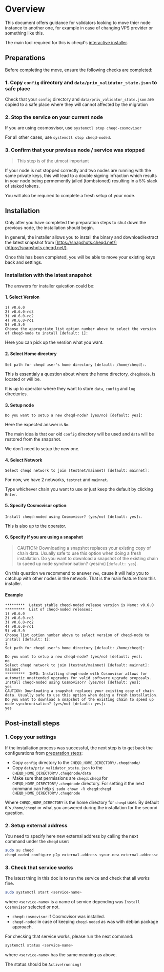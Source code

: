 # Overview

This document offers guidance for validators looking to move thier node instance to another one, for example in case of changing VPS provider or something like this.

The main tool required for this is cheqd's [interactive installer](../setup-and-configure/README.md).

## Preparations

Before completing the move, ensure the following checks are completed:

### 1. Copy `config` directory and `data/priv_validator_state.json` to safe place

Check that your `config` directory and `data/priv_validator_state.json` are copied to a safe place where they will cannot affected by the migration

### 2. Stop the service on your current node

If you are using cosmosvisor, use `systemctl stop cheqd-cosmovisor`

For all other cases, use  `systemctl stop cheqd-noded`.

### 3. Confirm that your previous node / service was stopped

> This step is of the utmost important

If your node is not stopped correctly and two nodes are running with the same private keys, this will lead to a double signing infraction which results in your node being permemently jailed (tombstoned) resulting in a 5% slack of staked tokens.

You will also be required to complete a fresh setup of your node.

## Installation

Only after you have completed the preparation steps to shut down the previous node, the installation should begin.

In general, the installer allows you to install the binary and download/extract the latest snapshot from [https://snapshots.cheqd.net/](https://snapshots.cheqd.net/).

Once this has been completed, you will be able to move your existing keys back and settings.

### Installation with the latest snapshot

The answers for installer quiestion could be:

#### 1. Select Version

```text
1) v0.6.0
2) v0.6.0-rc3
3) v0.6.0-rc2
4) v0.6.0-rc1
5) v0.5.0
Choose the appropriate list option number above to select the version of cheqd-node to install [default: 1]:
```

Here you can pick up the version what you want.

#### 2. Select Home directory

`Set path for cheqd user's home directory [default: /home/cheqd]:`.
  
This is essentialy a question about where the home directory,  `cheqdnode`, is located or will be.

It is up to operator where they want to store `data`, `config` and `log` directories.

#### 3. Setup node

`Do you want to setup a new cheqd-node? (yes/no) [default: yes]:`

Here the expected answer is `No`.

The main idea is that our old `config` directory will be used and `data` will be restored from the snapshot.

We don't need to setup the new one.

#### 4. Select Network

`Select cheqd network to join (testnet/mainnet) [default: mainnet]:`

For now, we have 2 networks, `testnet` and `mainnet`.

Type whichever chain you want to use or just keep the default by clicking `Enter`.

#### 5. Specify Cosmovisor option

`Install cheqd-noded using Cosmovisor? (yes/no) [default: yes]:`.

This is also up to the operator.

#### 6. Specify if you are using a snapshot

> CAUTION: Downloading a snapshot replaces your existing copy of chain data. Usually safe to use this option when doing a fresh installation. Do you want to download a snapshot of the existing chain to speed up node synchronisation? (yes/no) \[`default: yes`].

On this question we recommend to answer `Yes`, cause it will help you to catchup with other nodes in the network. That is the main feature from this installer.

#### Example

```text
*********  Latest stable cheqd-noded release version is Name: v0.6.0
*********  List of cheqd-noded releases: 
1) v0.6.0
2) v0.6.0-rc3
3) v0.6.0-rc2
4) v0.6.0-rc1
5) v0.5.0
Choose list option number above to select version of cheqd-node to install [default: 1]:
1
Set path for cheqd user's home directory [default: /home/cheqd]:

Do you want to setup a new cheqd-node? (yes/no) [default: yes]:
no
Select cheqd network to join (testnet/mainnet) [default: mainnet]:
mainnet
*********  INFO: Installing cheqd-node with Cosmovisor allows for automatic unattended upgrades for valid software upgrade proposals.
Install cheqd-noded using Cosmovisor? (yes/no) [default: yes]:
yes
CAUTION: Downloading a snapshot replaces your existing copy of chain data. Usually safe to use this option when doing a fresh installation. Do you want to download a snapshot of the existing chain to speed up node synchronisation? (yes/no) [default: yes]:
yes
```

## Post-install steps

### 1. Copy your settings

If the installation process was successful, the next step is to get back the configurations from [preparation steps](#preparations):

* Copy `config` directory to the `CHEQD_HOME_DIRECTORY/.cheqdnode/`
* Copy `data/priv_validator_state.json` to the `CHEQD_HOME_DIRECTORY/.cheqdnode/data`
* Make sure that permissions are `cheqd:cheqd` for `CHEQD_HOME_DIRECTORY/.cheqdnode` directory. For setting it the next command can help `$ sudo chown -R cheqd:cheqd CHEQD_HOME_DIRECTORY/.cheqdnode`

Where `CHEQD_HOME_DIRECTORY` is the home directory for `cheqd` user. By default it's `/home/cheqd` or what you answered during the installation for the second question.

### 2. Setup external address

You need to specify here new external address by calling the next command under the `cheqd` user:

```bash
sudo su cheqd
cheqd-noded configure p2p external-address <your-new-external-address>
```

### 3. Check that service works

The latest thing in this doc is to run the service and check that all works fine.

```bash
sudo systemctl start <service-name>
```

where `<service-name>` is a name of service depending was `Install Cosmovisor` selected or not.

* `cheqd-cosmovisor` if Cosmovisor was installed.
* `cheqd-noded` in case of keeping `cheqd-noded` as was with debian package approach.

For checking that service works, please run the next command:

```bash
systemctl status <service-name>
```

where `<service-name>` has the same meaning as above.

The status should be `Active(running)`
